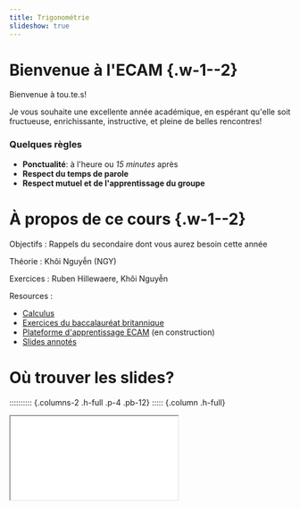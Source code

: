 ```yaml
---
title: Trigonométrie
slideshow: true
---
```


# Bienvenue à l'ECAM {.w-1--2}

Bienvenue à tou.te.s!

Je vous souhaite une excellente année académique,
en espérant qu'elle soit fructueuse, enrichissante, instructive,
et pleine de belles rencontres!

### Quelques règles

- **Ponctualité**: à l'heure ou *15 minutes* après
- **Respect du temps de parole**
- **Respect mutuel et de l'apprentissage du groupe**

# À propos de ce cours {.w-1--2}

Objectifs
: Rappels du secondaire dont vous aurez besoin cette année

Théorie
: Khôi Nguyễn (NGY)

Exercices
: Ruben Hillewaere, Khôi Nguyễn

Resources
: 
  - [Calculus](https://www.stewartcalculus.com/)
  - [Exercices du baccalauréat britannique](https://www.physicsandmathstutor.com/maths-revision/a-level-edexcel/)
  - [Plateforme d'apprentissage ECAM](/) (en construction)
  - [Slides annotés](/PM1C)

# Où trouver les slides?

:::::::::: {.columns-2 .h-full .p-4 .pb-12}
::::: {.column .h-full}

<Iframe src="/PM1C" class="border rounded-xl shadow p-4 w-full h-full" />

:::::
::::: column

#. Allez sur https://nguyen.me.uk
#. Cliquez sur "Pont maths"

:::::
::::::::::

# Comment s'entraîner sur la plateforme?

:::::::::: {.columns-2 .h-full .p-4 .pb-12}
::::: {.column .h-full}

<Iframe src="/" class="border rounded-xl shadow p-4 w-full h-full" />

:::::
::::: column

#. Allez sur https://nguyen.me.uk
#. Connectez-vous avec votre compte ECAM
#. Trouvez les préparations sur la page du cours

:::::
::::::::::

# Radians et degrés {.w-1--2}

Le **degré** et le **radian** sont deux *unités d'angle* proportionnelles satisfaisant

$$
  1 \, \text{tour} = 2 \pi \, \text{rad} = 360^\circ
$$

-----     ---        ---             ---             ---              ---
Degrés    $0^\circ$  $30^\circ$      $45^\circ$      $60^\circ$       $90^\circ$
Radians   $0$        $\frac \pi 6$   $\frac \pi 4$   $\frac \pi 3$    $\frac \pi 2$
-----     ---        ---             ---             ---              ---

::: {.question title="Conversion"}
$$
\text{degrés}
\quad \overset{\times \frac \pi {180}}{\longrightarrow} \quad
\text{radians}
\qquad
\qquad
\text{radians}
\quad \overset{\times \frac {180} \pi}{\longrightarrow} \quad
\text{degrés}
$$
:::

::: {.remark title="Utilisation du radian"}
- On emploie les degrés dans la vie de tous les jours
- Certaines formules sont plus faciles en radians,
  e.g. $\sin' = \cos$.
:::

# Rapports trigonométriques {.w-1--2}

::: {.definition title="Rapports trigonométriques"}
$$
  \sin \theta = \frac {\text{opposé}} {\text{hypothénuse}}\\
  \cos \theta = \frac {\text{adjacent}} {\text{hypothénuse}}\\
  \tan \theta = \frac {\text{opposé}} {\text{adjacent}}\\
$$
:::

# Cercle trigonométrique

<Geogebra id="yyufnmy9" width={1000} heigth={850} />

# Périodicité, symétrie, angles associés {.w-1--2}

::: {.proposition title="Périodicité"}
- $\sin (x + 2 \pi) = \sin x$
- $\cos (x + 2 \pi) = \cos x$
- $\tan (x + \pi) = \tan x$
:::

# Angles associés

<Geogebra width={1100} height={800} id="vtpzkefz" />

# Identités fondamentales {.w-1--2}

::: {.proposition title="Identités fondamentales"}
$$
\sin^2 x + \cos^2 x = 1\\
\tan^2 x + 1 = \frac 1 {\cos^2 x}\\
1 + \cot^2 x = \frac 1 {\sin^2 x}
$$
:::

- La première identité découle de **Pythagore**.
- On divise par $\cos^2 x$ et $\sin^2 x$ respectivement
  pour trouver les autres.

# Formules d'addition: découverte

<Geogebra class="mx-auto" id="t5zqcQ4z" width={1300} height={900} />

# Formules d'addition {.w-1--2}

::: {.proposition title="Formules d'addition"}
$$
\sin (x \pm y) = \sin x \cos y \pm \cos x \sin y\\
\cos (x \pm y) = \cos x \cos y \mp \sin x \sin y\\
\tan (x \pm y) = \frac {\tan x \pm \tan y} {1 \mp \tan x \tan y}
$$
:::